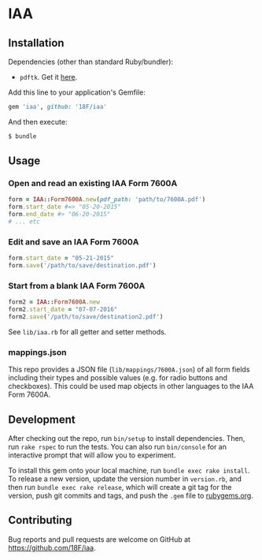 # IAA

## Installation

Dependencies (other than standard Ruby/bundler):

- `pdftk`. Get it [here](https://www.pdflabs.com/tools/pdftk-server/).

Add this line to your application's Gemfile:

```ruby
gem 'iaa', github: '18F/iaa'
```

And then execute:

```sh
$ bundle
```

## Usage

### Open and read an existing IAA Form 7600A

```ruby
form = IAA::Form7600A.new(pdf_path: 'path/to/7600A.pdf')
form.start_date #=> "05-20-2015"
form.end_date #> "06-20-2015"
# ... etc
```

### Edit and save an IAA Form 7600A

```ruby
form.start_date = "05-21-2015"
form.save('/path/to/save/destination.pdf')
```

### Start from a blank IAA Form 7600A

```ruby
form2 = IAA::Form7600A.new
form2.start_date = "07-07-2016"
form2.save('/path/to/save/destination2.pdf')
```

See `lib/iaa.rb` for all getter and setter methods.

### mappings.json

This repo provides a JSON file (`lib/mappings/7600A.json`) of all form fields including their types and possible values (e.g. for radio buttons and checkboxes). This could be used map objects in other languages to the IAA Form 7600A.

## Development

After checking out the repo, run `bin/setup` to install dependencies. Then, run `rake rspec` to run the tests. You can also run `bin/console` for an interactive prompt that will allow you to experiment.

To install this gem onto your local machine, run `bundle exec rake install`. To release a new version, update the version number in `version.rb`, and then run `bundle exec rake release`, which will create a git tag for the version, push git commits and tags, and push the `.gem` file to [rubygems.org](https://rubygems.org).

## Contributing

Bug reports and pull requests are welcome on GitHub at https://github.com/18F/iaa.

